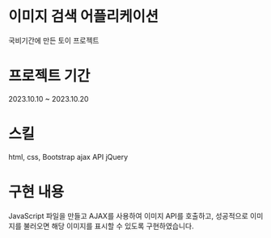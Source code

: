 # 이미지 검색 어플리케이션
국비기간에 만든 토이 프로젝트

# 프로젝트 기간
2023.10.10 ~ 2023.10.20

# 스킬
html, css, Bootstrap ajax API jQuery

# 구현 내용
JavaScript 파일을 만들고 AJAX를 사용하여 이미지 API를 호출하고, 성공적으로 이미지를 불러오면 해당 이미지를 표시할 수 있도록 구현하였습니다.

